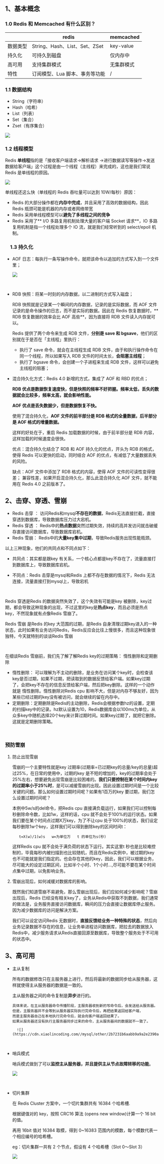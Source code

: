 ## 1、基本概念

### 1.0 Redis 和 Memcached 有什么区别？

||redis|memcached|
|--|--|--|
|数据类型|String、Hash、List、Set、ZSet|key-value|
|持久化|可持久到磁盘|仅内存中|
|高可用|支持集群模式|无集群模式|
|特性|订阅模型、Lua 脚本、事务等功能|/|

### 1.1 数据结构

- String（字符串）
- Hash（哈希）
- List（列表）
- Set（集合）
- Zset（有序集合）

![](https://cdn.xiaolincoding.com/gh/xiaolincoder/redis/%E5%85%AB%E8%82%A1%E6%96%87/%E4%BA%94%E7%A7%8D%E6%95%B0%E6%8D%AE%E7%B1%BB%E5%9E%8B.png)

###  1.2 线程模型

Redis **单线程**指的是「接收客户端请求->解析请求 ->进行数据读写等操作->发送数据给客户端」这个过程是由一个线程（主线程）来完成的，这也是我们常说 Redis 是单线程的原因。

![](https://cdn.xiaolincoding.com/gh/xiaolincoder/redis/%E5%85%AB%E8%82%A1%E6%96%87/%E5%90%8E%E5%8F%B0%E7%BA%BF%E7%A8%8B.jpg)

单线程还这么快（单线程的 Redis 吞吐量可以达到 10W/每秒）原因：

- Redis 的大部分操作都在**内存中完成**，并且采用了高效的数据结构，因此 Redis 瓶颈可能是机器的内存或者网络带宽
- Redis 采用单线程模型可以**避免了多线程之间的竞争**
- Redis 采用了** I/O 多路复用机制处理大量的客户端 Socket 请求**，IO 多路复用机制是指一个线程处理多个 IO 流，就是我们经常听到的 select/epoll 机制。

### 　1.3 持久化

- AOF 日志：每执行一条写操作命令，就把该命令以追加的方式写入到一个文件里；
  
  ![](https://cdn.xiaolincoding.com//mysql/other/6f0ab40396b7fc2c15e6f4487d3a0ad7-20230309232240301.png)
  
  <br/>
- RDB 快照：将某一时刻的内存数据，以二进制的方式写入磁盘；
  
  RDB 快照就是记录某一个瞬间的内存数据，记录的是实际数据，而 AOF 文件记录的是命令操作的日志，而不是实际的数据。因此在 Redis 恢复数据时，** RDB 恢复数据的效率会比 AOF 高些**，因为直接将 RDB 文件读入内存就可以。
  
  Redis 提供了两个命令来生成 RDB 文件，**分别是 save 和 bgsave**，他们的区别就在于是否在「主线程」里执行：
  - 执行了 save 命令，就会在主线程生成 RDB 文件，由于和执行操作命令在同一个线程，所以如果写入 RDB 文件的时间太长，**会阻塞主线程**；
  - 执行了 bgsave 命令，会创建一个子进程来生成 RDB 文件，这样可以避免主线程的阻塞；

- 混合持久化方式：Redis 4.0 新增的方式，集成了 AOF 和 RBD 的优点；
  
  **RDB 优点是数据恢复速度快，但是快照的频率不好把握。频率太低，丢失的数据就会比较多，频率太高，就会影响性能。**
  
  **AOF 优点是丢失数据少，但是数据恢复不快。**
  
  使用了混合持久化，**AOF 文件的前半部分是 RDB 格式的全量数据，后半部分是 AOF 格式的增量数据。**
  
  这样的好处在于，重启 Redis 加载数据的时候，由于前半部分是 RDB 内容，这样加载的时候速度会很快。
  
  优点：混合持久化结合了 RDB 和 AOF 持久化的优点，开头为 RDB 的格式，使得 Redis 可以更快的启动，同时结合 AOF 的优点，有减低了大量数据丢失的风险。
  
  缺点：AOF 文件中添加了 RDB 格式的内容，使得 AOF 文件的可读性变得很差；
兼容性差，如果开启混合持久化，那么此混合持久化 AOF 文件，就不能用在 Redis 4.0 之前版本了。

##  2、击穿、穿透、雪崩

- Redis 击穿 ： 访问Redis和mysql**不存在的数据**，Redis无法直接拦截，直接穿透到数据库，导致数据库压力过大宕机。
- Redis 穿透 ： Redis中的**热点数据**突然过期失效，持续的高并发访问就击破缓存直接访问数据库，导致数据库宕机。
- Redis 雪崩： Redis中的**大量key集中过期**，导致Redis服务出现性能瓶颈。

以上三种现象，他们的共同点和不同点如下：

- 共同点：其实都是跟key 有关系，一个核心点都是key不存在了，流量直接打到数据库上，导致数据库宕机。
- 不同点：Redis 击穿是mysql和Redis 上都不存在数据的情况下，Redis 无法连接，流量直接打到mysql上，导致宕机
  
  <br/>

Redis 穿透是Redis 的数据突然失效了，这个失效有可能是key 被删除，key过期，都会导致这种现象的出现，不过这里的key是**热点key**，而且必须是热点key，不然现象就有点像Redis 雪崩了。

Redis 雪崩 是Redis 的key 大范围的过期，是Redis 自身清理过期key进入的一种状态，此时如果有业务访问Redis，Redis反应会比往上慢很多，而且这种现象很独特，今天就特别的谈谈Redis 雪崩

<br/>

在细谈Redis 雪崩前，我们先了解了解Redis key的过期策略： 惰性删除和定期删除

- 惰性删除： 可以理解为不主动的删除，是业务在访问某个key时，会检查该key是否过期，如果不过期，把读取到的数据反馈给客户端。如果key过期了，会把key不存在的信息反馈给客户端，然后把key删除。这样的一个动作就是 惰性删除。惰性删除对Redis cpu 影响不大，但是对内存不够友好，因为某些已经过期的key没有被访问，就会继续的留在内存中。
- 定期删除：定期删除是Redis的主动删除，Redis会根据参数hz的设置，定期的扫描key中的记录。hz默认设置为10，Redis数据库会以100ms为单位，从众多key中随机选择20个key来计算过期时间。如果key过期了，就把它删除。这就是定期删除策略。

<br/>

### 预防雪崩

1. 防止出现雪崩
   
   雪崩的一个主要特性就是key 过期率(过期率=已过期key的总量/key的总量)超过25%，在日常的使用中，过期的key 是不短的增加的，key的过期率会处于25%左右，想要避免出现雪崩是比较困难的。**我们只要控制在某个时间内key的过期率小于25%时**，是可以减缓雪崩的出现。因此设置过期时间是一个比较关键的问题。那么如何设置过期时间呢？如果有1百万的key 要过期，我们怎么设置过期时间呢？
   
   本例中5w/s的del命令，把Redis cpu 直接满负载运行，如果我们可以控制每秒删除命令数，比如1w，这样的话，cpu 就不会处于100%的运行状态。如果我们要在某个时间点过期X万key，为了不让cpu 处于100%的状态，我们设定每秒删除1w个key，这样我们可以得到删除key的区间时间t：
   ```
      t=X(w)/1(w)s   w=为单位万   t 的单位为s(秒)
   ```
   
   这样Redis cpu 就不会处于满负荷的状态下运行。其实这里t 秒也是比较难控制的，毕竟每秒内被扫描到也比较随机，而且在Redis实例中，被过期的key 也不可能就是我们指定的。也会存在其他的key，因此，我们可以根据业务，尽可能大的设定过期区间，比如半个小时、1个小时...,尽可能不要在某个时间点集中过期，以免影响业务。
2. 雪崩出现后，如何减缓对数据库的影响。
   
   既然我们知道雪崩不易避免，那么雪崩出现后，我们应如何减少影响呢？雪崩出现后，Redis 已经没有相关key了，业务从Redis中获取不到数据，我们通常的做法是，业务服务直接访问数据库，瞬间的压力会直接让数据库停止服务。因为减少数据库的访问是解决方案。
   
   我们可以设定访问Redis 无数据时，**直接反馈给业务一种特殊的状态**，然后向业务记录数据不存在的信息，让业务单进程访问数据库，把拉去的数据放入Redis中，减少服务请求从Redis直接回源至数据库，导致整个服务处于不可用的状态中。

##  3、高可用

- 主从复制
  
  所有的数据修改只在主服务器上进行，然后将最新的数据同步给从服务器，这样就使得主从服务器的数据是一致的。
  
  主从服务器之间的命令复制是**异步**进行的。
  ```
  具体来说，在主从服务器命令传播阶段，主服务器收到新的写命令后，会发送给从服务器。
  但是，主服务器并不会等到从服务器实际执行完命令后，再把结果返回给客户端，
  而是主服务器自己在本地执行完命令后，就会向客户端返回结果了。
  如果从服务器还没有执行主服务器同步过来的命令，主从服务器间的数据就不一致了。
  ```

		![](https://cdn.xiaolincoding.com//mysql/other/2b7231b6aabb9a9a2e2390ab3a280b2d.png)

<br/>

- 哨兵模式
  
  哨兵模式做到了可以**监控主从服务器，并且提供主从节点故障转移的功能**。
  
  ![](https://cdn.xiaolincoding.com//mysql/other/26f88373d8454682b9e0c1d4fd1611b4.png)
  
  <br/>
- 切片集群
  
   在 Redis Cluster 方案中，一个切片集群共有 16384 个哈希槽.
  
  根据键值对的 key，按照 CRC16 算法 (opens new window)计算一个 16 bit 的值。
  
  再用 16bit 值对 16384 取模，得到 0~16383 范围内的模数，每个模数代表一个相应编号的哈希槽。
  
  eg：切片集群一共有 2 个节点，假设有 4 个哈希槽（Slot 0～Slot 3）

	![](https://cdn.xiaolincoding.com/gh/xiaolincoder/redis/%E5%85%AB%E8%82%A1%E6%96%87/redis%E5%88%87%E7%89%87%E9%9B%86%E7%BE%A4%E6%98%A0%E5%B0%84%E5%88%86%E5%B8%83%E5%85%B3%E7%B3%BB.jpg)
